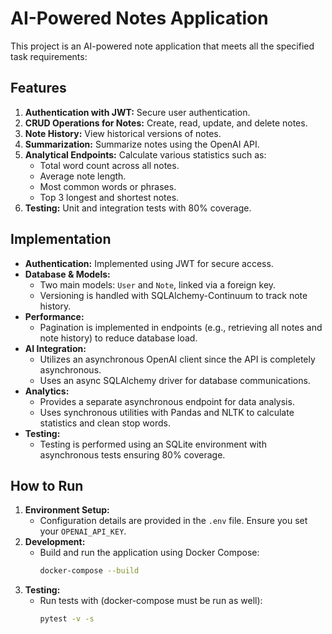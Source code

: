 # AI-Powered Notes Application

This project is an AI-powered note application that meets all the specified task requirements:

## Features
1. **Authentication with JWT:** Secure user authentication.
2. **CRUD Operations for Notes:** Create, read, update, and delete notes.
3. **Note History:** View historical versions of notes.
4. **Summarization:** Summarize notes using the OpenAI API.
5. **Analytical Endpoints:** Calculate various statistics such as:
   - Total word count across all notes.
   - Average note length.
   - Most common words or phrases.
   - Top 3 longest and shortest notes.
6. **Testing:** Unit and integration tests with 80% coverage.

## Implementation
- **Authentication:** Implemented using JWT for secure access.
- **Database & Models:**  
  - Two main models: `User` and `Note`, linked via a foreign key.  
  - Versioning is handled with SQLAlchemy-Continuum to track note history.
- **Performance:**  
  - Pagination is implemented in endpoints (e.g., retrieving all notes and note history) to reduce database load.
- **AI Integration:**  
  - Utilizes an asynchronous OpenAI client since the API is completely asynchronous.  
  - Uses an async SQLAlchemy driver for database communications.
- **Analytics:**  
  - Provides a separate asynchronous endpoint for data analysis.  
  - Uses synchronous utilities with Pandas and NLTK to calculate statistics and clean stop words.
- **Testing:**  
  - Testing is performed using an SQLite environment with asynchronous tests ensuring 80% coverage.

## How to Run

1. **Environment Setup:**  
   - Configuration details are provided in the `.env` file. Ensure you set your `OPENAI_API_KEY`.
2. **Development:**  
   - Build and run the application using Docker Compose:
     ```bash
     docker-compose --build
     ```
3. **Testing:**  
   - Run tests with (docker-compose must be run as well):
     ```bash
     pytest -v -s
     ```

